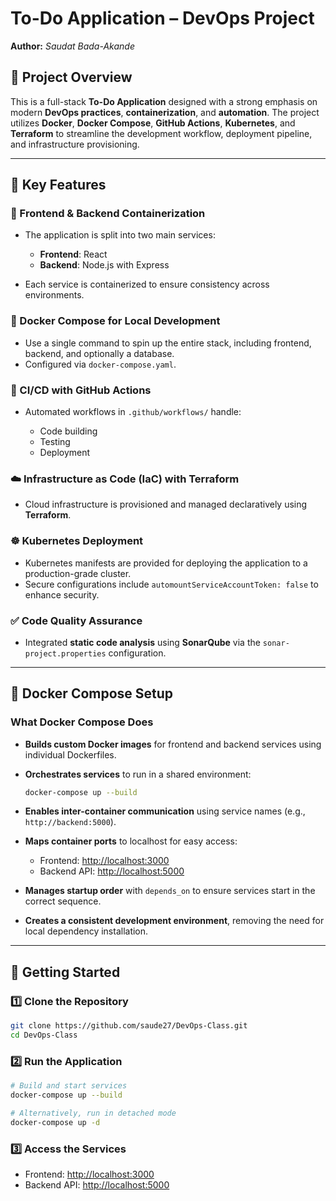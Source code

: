 # To-Do Application – DevOps Project

**Author:** *Saudat Bada-Akande*

## 📌 Project Overview

This is a full-stack **To-Do Application** designed with a strong emphasis on modern **DevOps practices**, **containerization**, and **automation**. The project utilizes **Docker**, **Docker Compose**, **GitHub Actions**, **Kubernetes**, and **Terraform** to streamline the development workflow, deployment pipeline, and infrastructure provisioning.

---

## 🚀 Key Features

### 🔧 Frontend & Backend Containerization

* The application is split into two main services:

  * **Frontend**: React
  * **Backend**: Node.js with Express
* Each service is containerized to ensure consistency across environments.

### 🐳 Docker Compose for Local Development

* Use a single command to spin up the entire stack, including frontend, backend, and optionally a database.
* Configured via `docker-compose.yaml`.

### 🔁 CI/CD with GitHub Actions

* Automated workflows in `.github/workflows/` handle:

  * Code building
  * Testing
  * Deployment

### ☁️ Infrastructure as Code (IaC) with Terraform

* Cloud infrastructure is provisioned and managed declaratively using **Terraform**.

### ☸️ Kubernetes Deployment

* Kubernetes manifests are provided for deploying the application to a production-grade cluster.
* Secure configurations include `automountServiceAccountToken: false` to enhance security.

### ✅ Code Quality Assurance

* Integrated **static code analysis** using **SonarQube** via the `sonar-project.properties` configuration.

---

## 🐳 Docker Compose Setup

### What Docker Compose Does

* **Builds custom Docker images** for frontend and backend services using individual Dockerfiles.
* **Orchestrates services** to run in a shared environment:

  ```bash
  docker-compose up --build
  ```
* **Enables inter-container communication** using service names (e.g., `http://backend:5000`).
* **Maps container ports** to localhost for easy access:

  * Frontend: [http://localhost:3000](http://localhost:3000)
  * Backend API: [http://localhost:5000](http://localhost:5000)
* **Manages startup order** with `depends_on` to ensure services start in the correct sequence.
* **Creates a consistent development environment**, removing the need for local dependency installation.

---

## 🏁 Getting Started

### 1️⃣ Clone the Repository

```bash
git clone https://github.com/saude27/DevOps-Class.git
cd DevOps-Class
```

### 2️⃣ Run the Application

```bash
# Build and start services
docker-compose up --build

# Alternatively, run in detached mode
docker-compose up -d
```

### 3️⃣ Access the Services

* Frontend: [http://localhost:3000](http://localhost:3000)
* Backend API: [http://localhost:5000](http://localhost:5000)




